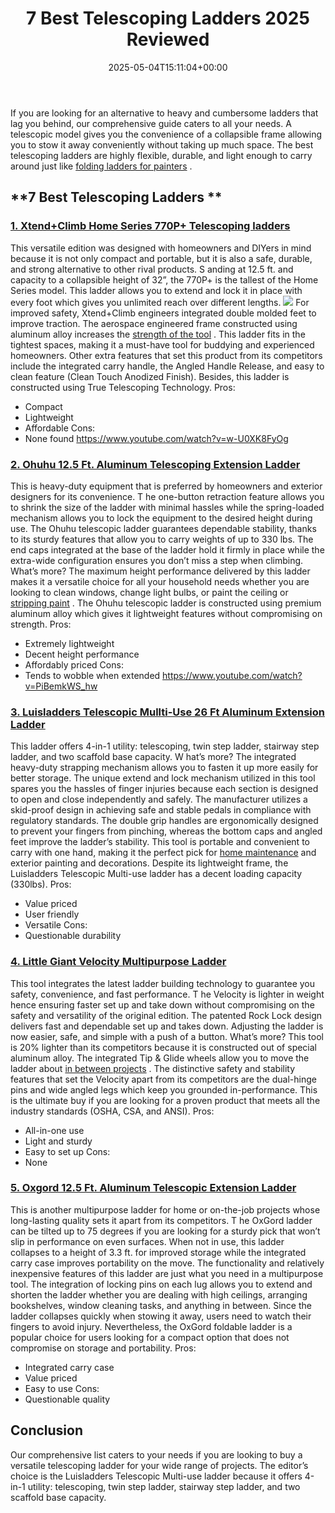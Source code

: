 ﻿---
layout: post
title: 7 Best Telescoping Ladders 2025 Reviewed
date: '2025-05-04T15:11:04+00:00'
categories:
- Sprayers
tags: []
slug: /best-telescoping-ladders/
lastmod: 2025-05-07T12:21:25+03:00
---

If you are looking for an alternative to heavy and cumbersome ladders that lag you behind, our comprehensive guide caters to all your needs.
A telescopic model gives you the convenience of a collapsible frame allowing you to stow it away conveniently without taking up much space.
The best telescoping ladders are highly flexible, durable, and light enough to carry around just like
[folding ladders for painters](https://pestpolicy.com/best-folding-ladders-for-painters/)
.
## **7 Best Telescoping Ladders **
### [1. Xtend+Climb Home Series 770P+ Telescoping ladders](https://www.amazon.com/dp/B00FX9M8CG/?tag=p-policy-20)
This versatile edition was designed with homeowners and DIYers in mind because it is not only compact and portable, but it is also a safe, durable, and strong alternative to other rival products.
S
anding at 12.5 ft. and capacity to a collapsible height of 32”, the 770P+ is the tallest of the Home Series model.
This ladder allows you to extend and lock it in place with every foot which gives you unlimited reach over different lengths.
![](/assets/img/03/Best-Telescoping-Ladders-300x200.jpg)
For improved safety, Xtend+Climb engineers integrated double molded feet to improve traction.
The aerospace engineered frame constructed using aluminum alloy increases the
[strength of the tool](https://pestpolicy.com/best-ladder-for-painting-2-story-house/)
.
This ladder fits in the tightest spaces, making it a must-have tool for buddying and experienced homeowners.
Other extra features that set this product from its competitors include the integrated carry handle, the Angled Handle Release, and easy to clean feature (Clean Touch Anodized Finish).
Besides, this ladder is constructed using True Telescoping Technology.
Pros:
- Compact
- Lightweight
- Affordable
Cons:
- None found
https://www.youtube.com/watch?v=w-U0XK8FyOg
### [2. Ohuhu 12.5 Ft. Aluminum Telescoping Extension Ladder](https://www.amazon.com/dp/B01LAHCOQ4/?tag=p-policy-20)
This is heavy-duty equipment that is preferred by homeowners and exterior designers for its convenience.
T
he one-button retraction feature allows you to shrink the size of the ladder with minimal hassles while the spring-loaded mechanism allows you to lock the equipment to the desired height during use.
The Ohuhu telescopic ladder guarantees dependable stability, thanks to its sturdy features that allow you to carry weights of up to 330 lbs.
The end caps integrated at the base of the ladder hold it firmly in place while the extra-wide configuration ensures you don’t miss a step when climbing.
What’s more? The maximum height performance delivered by this ladder makes it a versatile choice for all your household needs whether you are looking to clean windows, change light bulbs, or paint the ceiling or
[stripping paint](https://pestpolicy.com/best-paint-stripper-for-wood/)
.
The Ohuhu telescopic ladder is constructed using premium aluminum alloy which gives it lightweight features without compromising on strength.
Pros:
- Extremely lightweight
- Decent height performance
- Affordably priced
Cons:
- Tends to wobble when extended
https://www.youtube.com/watch?v=PiBemkWS_hw
### [3. Luisladders Telescopic Mullti-Use 26 Ft Aluminum Extension Ladder](https://www.amazon.com/dp/B01FUCCPPA/?tag=p-policy-20)
This ladder offers 4-in-1 utility: telescoping, twin step ladder, stairway step ladder, and two scaffold base capacity.
W
hat’s more? The integrated heavy-duty strapping mechanism allows you to fasten it up more easily for better storage.
The unique extend and lock mechanism utilized in this tool spares you the hassles of finger injuries because each section is designed to open and close independently and safely.
The manufacturer utilizes a skid-proof design in achieving safe and stable pedals in compliance with regulatory standards.
The double grip handles are ergonomically designed to prevent your fingers from pinching, whereas the bottom caps and angled feet improve the ladder’s stability.
This tool is portable and convenient to carry with one hand, making it the perfect pick for
[home maintenance](https://pestpolicy.com/best-belt-sander-for-deck/)
and exterior painting and decorations.
Despite its lightweight frame, the Luisladders Telescopic Multi-use ladder has a decent loading capacity (330lbs).
Pros:
- Value priced
- User friendly
- Versatile
Cons:
- Questionable durability
### [4. Little Giant Velocity Multipurpose Ladder](https://www.amazon.com/dp/B00E1AQE46/?tag=p-policy-20)
This tool integrates the latest ladder building technology to guarantee you safety, convenience, and fast performance.
T
he Velocity is lighter in weight hence ensuring faster set up and take down without compromising on the safety and versatility of the original edition.
The patented Rock Lock design delivers fast and dependable set up and takes down. Adjusting the ladder is now easier, safe, and simple with a push of a button.
What’s more? This tool is 20% lighter than its competitors because it is constructed out of special aluminum alloy.
The integrated Tip & Glide wheels allow you to move the ladder about
[in between projects](https://pestpolicy.com/best-paint-sprayer-for-interior-walls/)
.
The distinctive safety and stability features that set the Velocity apart from its competitors are the dual-hinge pins and wide angled legs which keep you grounded in-performance.
This is the ultimate buy if you are looking for a proven product that meets all the industry standards (OSHA, CSA, and ANSI).
Pros:
- All-in-one use
- Light and sturdy
- Easy to set up
Cons:
- None
### [5. Oxgord 12.5 Ft. Aluminum Telescopic Extension Ladder](https://www.amazon.com/dp/B01JY9QAPQ/?tag=p-policy-20)
This is another multipurpose ladder for home or on-the-job projects whose long-lasting quality sets it apart from its competitors.
T
he OxGord ladder can be tilted up to 75 degrees if you are looking for a sturdy pick that won’t slip in performance on even surfaces.
When not in use, this ladder collapses to a height of 3.3 ft. for improved storage while the integrated carry case improves portability on the move.
The functionality and relatively inexpensive features of this ladder are just what you need in a multipurpose tool.
The integration of locking pins on each lug allows you to extend and shorten the ladder whether you are dealing with high ceilings, arranging bookshelves, window cleaning tasks, and anything in between.
Since the ladder collapses quickly when stowing it away, users need to watch their fingers to avoid injury.
Nevertheless, the OxGord foldable ladder is a popular choice for users looking for a compact option that does not compromise on storage and portability.
Pros:
- Integrated carry case
- Value priced
- Easy to use
Cons:
- Questionable quality
## Conclusion
Our comprehensive list caters to your needs if you are looking to buy a versatile telescoping ladder for your wide range of projects.
The editor’s choice is the Luisladders Telescopic Multi-use ladder because it offers 4-in-1 utility: telescoping, twin step ladder, stairway step ladder, and two scaffold base capacity.